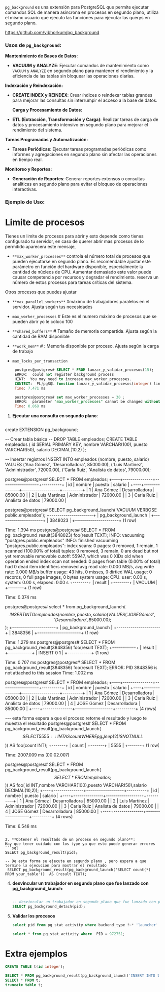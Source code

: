 
`pg_background` es una extensión para PostgreSQL que permite ejecutar comandos SQL de manera asíncrona en procesos en segundo plano, utiliza el mismo usuario que ejecuto las funciones para ejecutar las querys en segundo plano.

https://github.com/vibhorkum/pg_background

### Usos de `pg_background`:



 **Mantenimiento de Bases de Datos:**
- **VACUUM y ANALYZE**: Ejecutar comandos de mantenimiento como `VACUUM` y `ANALYZE` en segundo plano para mantener el rendimiento y la eficiencia de las tablas sin bloquear las operaciones diarias.
 

 **Indexación y Reindexación:**
- **CREATE INDEX y REINDEX**: Crear índices o reindexar tablas grandes para mejorar las consultas sin interrumpir el acceso a la base de datos.
 
  **Carga y Procesamiento de Datos:**
- **ETL (Extracción, Transformación y Carga)**: Realizar tareas de carga de datos y procesamiento intensivo en segundo plano para mejorar el rendimiento del sistema.
 

 **Tareas Programadas y Automatización:**
- **Tareas Periódicas**: Ejecutar tareas programadas periódicas como informes y agregaciones en segundo plano sin afectar las operaciones en tiempo real.
 

 **Monitoreo y Reportes:**
- **Generación de Reportes**: Generar reportes extensos o consultas analíticas en segundo plano para evitar el bloqueo de operaciones interactivas.
  


### Ejemplo de Uso:

# Limite de procesos 	
Tienes un limite de procesos para abrir y esto depende como tienes configurado tu servidor, en caso de querer abrir mas procesos de lo permitido aparecera este mensaje, 
- `**max_worker_processes**` controla el número total de procesos que pueden ejecutarse en segundo plano. Es recomendable ajustar este parámetro en función del hardware disponible, especialmente la cantidad de núcleos de CPU. Aumentar demasiado este valor puede causar competencia por recursos y degradar el rendimiento. reserva un número de estos procesos para tareas críticas del sistema.

Otros procesos que puedes ajustar 
 
- `**max_parallel_workers**`    #máximo de trabajadores paralelos en el servidor. Ajusta según tus necesidades
- `max_worker_processes` # Este es el numero máximo de procesos que se pueden abrir yo le coloco 100
- `**shared_buffers**`    # Tamaño de memoria compartida. Ajusta según la cantidad de RAM disponible
- `**work_mem**`   # : Memoria disponible por proceso.  Ajusta según la carga de trabajo
- `max_locks_per_transaction`
  
   ```sql
	postgres@postgres# SELECT * FROM lanzar_y_validar_procesos(15);
	ERROR:  could not register background process
	HINT:  You may need to increase max_worker_processes.
	CONTEXT:  PL/pgSQL function lanzar_y_validar_procesos(integer) line 9 at assignment
	Time: 7.471 ms

	postgres@postgres# set max_worker_processes = 30 ;
	ERROR:  parameter "max_worker_processes" cannot be changed without restarting the server
	Time: 0.868 ms

   ```




1. **Ejecutar una consulta en segundo plano**:
   ```sql
create EXTENSION pg_background;
   
-- Crear tabla básica
-- DROP TABLE empleados;
CREATE TABLE empleados (
  id SERIAL PRIMARY KEY,
  nombre VARCHAR(100),
  puesto VARCHAR(50),
  salario DECIMAL(10,2)
);


-- Insertar registros
INSERT INTO empleados (nombre, puesto, salario) VALUES
('Ana Gómez', 'Desarrolladora', 85000.00),
('Luis Martínez', 'Administrador', 72000.00),
('Carla Ruiz', 'Analista de datos', 79000.00);

postgres@postgres# SELECT * FROM empleados;
+----+---------------+-------------------+----------+
| id |    nombre     |      puesto       | salario  |
+----+---------------+-------------------+----------+
|  1 | Ana Gómez     | Desarrolladora    | 85000.00 |
|  2 | Luis Martínez | Administrador     | 72000.00 |
|  3 | Carla Ruiz    | Analista de datos | 79000.00 |




postgres@postgres#   SELECT pg_background_launch('VACUUM VERBOSE public.empleados');
+----------------------+
| pg_background_launch |
+----------------------+
|              3848023 |
+----------------------+
(1 row)

Time: 1.394 ms
postgres@postgres# SELECT * FROM pg_background_result(3848023) foo(result TEXT);
INFO:  vacuuming "postgres.public.empleados"
INFO:  finished vacuuming "postgres.public.empleados": index scans: 0
pages: 0 removed, 1 remain, 1 scanned (100.00% of total)
tuples: 0 removed, 3 remain, 0 are dead but not yet removable
removable cutoff: 55947, which was 0 XIDs old when operation ended
index scan not needed: 0 pages from table (0.00% of total) had 0 dead item identifiers removed
avg read rate: 0.000 MB/s, avg write rate: 0.000 MB/s
buffer usage: 43 hits, 0 misses, 0 dirtied
WAL usage: 0 records, 0 full page images, 0 bytes
system usage: CPU: user: 0.00 s, system: 0.00 s, elapsed: 0.00 s
+--------+
| result |
+--------+
| VACUUM |
+--------+
(1 row)

Time: 0.374 ms


postgres@postgres# select * from pg_background_launch($$  INSERT INTO empleados (nombre, puesto, salario) VALUES ('JOSE Gómez', 'Desarrolladora', 85000.00); $$);
+----------------------+
| pg_background_launch |
+----------------------+
|              3848356 |
+----------------------+
(1 row)

Time: 1.279 ms
postgres@postgres# SELECT * FROM pg_background_result(3848356) foo(result TEXT);
+------------+
|   result   |
+------------+
| INSERT 0 1 |
+------------+
(1 row)

Time: 0.707 ms
postgres@postgres# SELECT * FROM pg_background_result(3848356) foo(result TEXT);
ERROR:  PID 3848356 is not attached to this session
Time: 1.002 ms

postgres@postgres# SELECT * FROM empleados;
+----+---------------+-------------------+----------+
| id |    nombre     |      puesto       | salario  |
+----+---------------+-------------------+----------+
|  1 | Ana Gómez     | Desarrolladora    | 85000.00 |
|  2 | Luis Martínez | Administrador     | 72000.00 |
|  3 | Carla Ruiz    | Analista de datos | 79000.00 |
|  4 | JOSE Gómez    | Desarrolladora    | 85000.00 |
+----+---------------+-------------------+----------+
(4 rows)


--- esta forma espera a que el proceso retorne el resultado y luego te muestra el resultado
postgres@postgres# SELECT * FROM pg_background_result(pg_background_launch($$ SELECT 5555::INT AS count WHERE pg_sleep(2) IS NOT NULL $$)) AS foo(count INT);
+-------+
| count |
+-------+
|  5555 |
+-------+
(1 row)

Time: 2007.009 ms (00:02.007)



postgres@postgres# SELECT * FROM pg_background_result(pg_background_launch($$ SELECT * FROM empleados; $$)) AS foo(  id INT,nombre VARCHAR(100),puesto VARCHAR(50),salario DECIMAL(10,2));
+----+---------------+-------------------+----------+
| id |    nombre     |      puesto       | salario  |
+----+---------------+-------------------+----------+
|  1 | Ana Gómez     | Desarrolladora    | 85000.00 |
|  2 | Luis Martínez | Administrador     | 72000.00 |
|  3 | Carla Ruiz    | Analista de datos | 79000.00 |
|  4 | JOSE Gómez    | Desarrolladora    | 85000.00 |
+----+---------------+-------------------+----------+
(4 rows)

Time: 6.548 ms

   
   ```

2. **Obtener el resultado de un proceso en segundo plano**:
   Hay que tener cuidado con los type ya que esto puede generar errores 
   ```sql
   SELECT pg_background_result(pid);
   
   -- De esta forma se ejecuta en segundo plano , pero espera a que termine la ejecucion para mostrar el resultado
	SELECT pg_background_result(pg_background_launch('SELECT count(*) FROM your_table'))  AS (result TEXT);
   ```

4. **desvincular un trabajador en segundo plano que fue lanzado con pg_background_launch**:
   ```sql
   
   -- desvincular un trabajador en segundo plano que fue lanzado con pg_background_launch, practicamente ya no podras usar la funcion pg_background_result desde la funcion principal 
   SELECT pg_background_detach(pid);
   ```

5. **Validar los procesos** 
   ```sql
   select pid from pg_stat_activity where backend_type !~* 'launcher' and pid <> pg_backend_pid() and not backend_type in('walwriter','checkpointer','background writer') and pid <> 976760 and state = 'active' ;

   select * from pg_stat_activity where  PID = 972751;
   ```

# Extra ejemplos 
```sql
CREATE TABLE t(id integer);

SELECT * FROM pg_background_result(pg_background_launch('INSERT INTO t SELECT 1')) AS (result TEXT);
SELECT * FROM t;
truncate table t;
```
 
